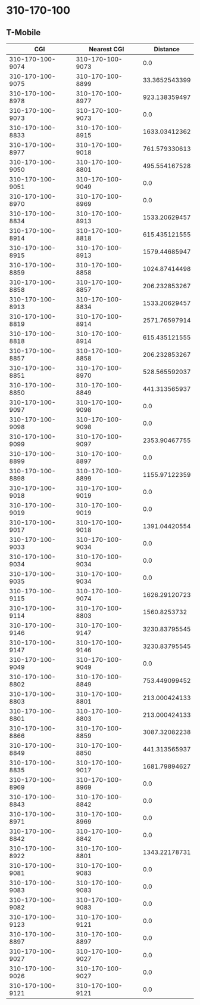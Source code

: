 # 310-170-100
## T-Mobile


| CGI | Nearest CGI | Distance |
|-----|-------------|----------|
| 310-170-100-9074 | 310-170-100-9073 | 0.0 |
| 310-170-100-9075 | 310-170-100-8899 | 33.3652543399 |
| 310-170-100-8978 | 310-170-100-8977 | 923.138359497 |
| 310-170-100-9073 | 310-170-100-9073 | 0.0 |
| 310-170-100-8833 | 310-170-100-8915 | 1633.03412362 |
| 310-170-100-8977 | 310-170-100-9018 | 761.579330613 |
| 310-170-100-9050 | 310-170-100-8801 | 495.554167528 |
| 310-170-100-9051 | 310-170-100-9049 | 0.0 |
| 310-170-100-8970 | 310-170-100-8969 | 0.0 |
| 310-170-100-8834 | 310-170-100-8913 | 1533.20629457 |
| 310-170-100-8914 | 310-170-100-8818 | 615.435121555 |
| 310-170-100-8915 | 310-170-100-8913 | 1579.44685947 |
| 310-170-100-8859 | 310-170-100-8858 | 1024.87414498 |
| 310-170-100-8858 | 310-170-100-8857 | 206.232853267 |
| 310-170-100-8913 | 310-170-100-8834 | 1533.20629457 |
| 310-170-100-8819 | 310-170-100-8914 | 2571.76597914 |
| 310-170-100-8818 | 310-170-100-8914 | 615.435121555 |
| 310-170-100-8857 | 310-170-100-8858 | 206.232853267 |
| 310-170-100-8851 | 310-170-100-8970 | 528.565592037 |
| 310-170-100-8850 | 310-170-100-8849 | 441.313565937 |
| 310-170-100-9097 | 310-170-100-9098 | 0.0 |
| 310-170-100-9098 | 310-170-100-9098 | 0.0 |
| 310-170-100-9099 | 310-170-100-9097 | 2353.90467755 |
| 310-170-100-8899 | 310-170-100-8897 | 0.0 |
| 310-170-100-8898 | 310-170-100-8899 | 1155.97122359 |
| 310-170-100-9018 | 310-170-100-9019 | 0.0 |
| 310-170-100-9019 | 310-170-100-9019 | 0.0 |
| 310-170-100-9017 | 310-170-100-9018 | 1391.04420554 |
| 310-170-100-9033 | 310-170-100-9034 | 0.0 |
| 310-170-100-9034 | 310-170-100-9034 | 0.0 |
| 310-170-100-9035 | 310-170-100-9034 | 0.0 |
| 310-170-100-9115 | 310-170-100-9074 | 1626.29120723 |
| 310-170-100-9114 | 310-170-100-8803 | 1560.8253732 |
| 310-170-100-9146 | 310-170-100-9147 | 3230.83795545 |
| 310-170-100-9147 | 310-170-100-9146 | 3230.83795545 |
| 310-170-100-9049 | 310-170-100-9049 | 0.0 |
| 310-170-100-8802 | 310-170-100-8849 | 753.449099452 |
| 310-170-100-8803 | 310-170-100-8801 | 213.000424133 |
| 310-170-100-8801 | 310-170-100-8803 | 213.000424133 |
| 310-170-100-8866 | 310-170-100-8859 | 3087.32082238 |
| 310-170-100-8849 | 310-170-100-8850 | 441.313565937 |
| 310-170-100-8835 | 310-170-100-9017 | 1681.79894627 |
| 310-170-100-8969 | 310-170-100-8969 | 0.0 |
| 310-170-100-8843 | 310-170-100-8842 | 0.0 |
| 310-170-100-8971 | 310-170-100-8969 | 0.0 |
| 310-170-100-8842 | 310-170-100-8842 | 0.0 |
| 310-170-100-8922 | 310-170-100-8801 | 1343.22178731 |
| 310-170-100-9081 | 310-170-100-9083 | 0.0 |
| 310-170-100-9083 | 310-170-100-9083 | 0.0 |
| 310-170-100-9082 | 310-170-100-9083 | 0.0 |
| 310-170-100-9123 | 310-170-100-9121 | 0.0 |
| 310-170-100-8897 | 310-170-100-8897 | 0.0 |
| 310-170-100-9027 | 310-170-100-9027 | 0.0 |
| 310-170-100-9026 | 310-170-100-9027 | 0.0 |
| 310-170-100-9121 | 310-170-100-9121 | 0.0 |
